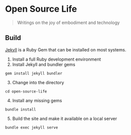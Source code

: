 # Open Source Life
> Writings on the joy of embodiment and technology

## Build

[Jekyll](https://jekyllrb.com) is a Ruby Gem that can be installed on most systems.

1. Install a full Ruby development environment
2. Install Jekyll and bundler gems
```
gem install jekyll bundler
```
3. Change into the directory
```
cd open-source-life
```
4. Install any missing gems
```
bundle install
```
5. Build the site and make it available on a local server
```
bundle exec jekyll serve
```

